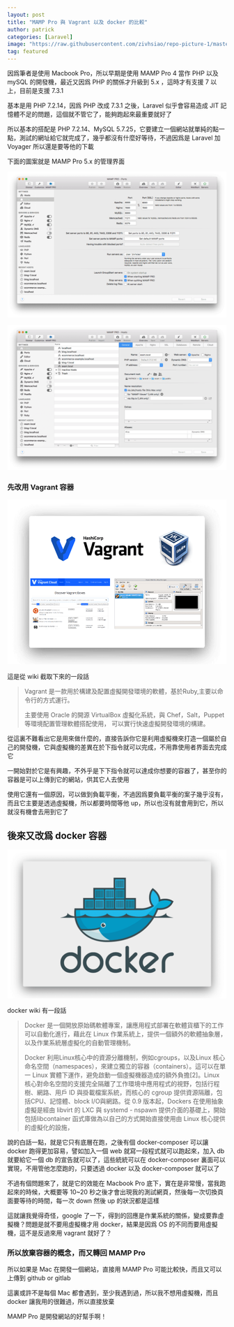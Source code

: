 ```yaml
---
layout: post
title: "MAMP Pro 與 Vagrant 以及 docker 的比較"
author: patrick
categories: [Laravel]
image: "https://raw.githubusercontent.com/zivhsiao/repo-picture-1/master/images/mamp_vagrant_docker/vagrant-docker-mamp.png"  
tag: featured
---
```


因爲筆者是使用 Macbook Pro，所以早期是使用 MAMP Pro 4 當作 PHP 以及 mySQL 的開發機，最近又因爲 PHP 的關係才升級到 5.x ，這時才有支援 7 以上，目前是支援 7.3.1

基本是用 PHP 7.2.14，因爲 PHP 改成 7.3.1 之後，Laravel 似乎會容易造成 JIT 記憶體不足的問題，這個就不管它了，能夠跑起來最重要就好了

所以基本的搭配是 PHP 7.2.14、MySQL 5.7.25，它要建立一個網站就單純的點一點，測試的網址給它就完成了，幾乎都沒有什麼好等待，不過因爲是 Laravel 加 Voyager 所以還是要等他的下載

下面的圖案就是 MAMP Pro 5.x 的管理界面

![mamp_pro](https://raw.githubusercontent.com/zivhsiao/repo-picture-1/master/images/mamp_vagrant_docker/mamp_1.png) 

![mamp_pro](https://raw.githubusercontent.com/zivhsiao/repo-picture-1/master/images/mamp_vagrant_docker/mamp_2.png)

### 先改用 Vagrant 容器

![vagrant](https://raw.githubusercontent.com/zivhsiao/repo-picture-1/master/images/mamp_vagrant_docker/vagrant_virtualbox.png)

這是從 wiki 截取下來的一段話

> Vagrant 是一款用於構建及配置虛擬開發環境的軟體，基於Ruby,主要以命令行的方式運行。
>
> 主要使用 Oracle 的開源 VirtualBox 虛擬化系統，與 Chef，Salt，Puppet 等環境配置管理軟體搭配使用， 可以實行快速虛擬開發環境的構建。

從這裏不難看出它是用來做什麼的，直接告訴你它是利用虛擬機來打造一個屬於自己的開發機，它與虛擬機的差異在於下指令就可以完成，不用靠使用者界面去完成它

一開始對於它是有興趣，不外乎是下下指令就可以達成你想要的容器了，甚至你的容器是可以上傳到它的網站，供其它人去使用

使用它還有一個原因，可以做到負載平衡，不過因爲要負載平衡的案子幾乎沒有，而且它主要是透過虛擬機，所以都要時間等他 up，所以也沒有就會用到它，所以就沒有機會去用到它了




## 後來又改爲 docker 容器

![docker](https://raw.githubusercontent.com/zivhsiao/repo-picture-1/master/images/mamp_vagrant_docker/docker.png)

docker wiki 有一段話

> Docker 是一個開放原始碼軟體專案，讓應用程式部署在軟體貨櫃下的工作可以自動化進行，藉此在 Linux 作業系統上，提供一個額外的軟體抽象層，以及作業系統層虛擬化的自動管理機制。
>
> Docker 利用Linux核心中的資源分離機制，例如cgroups，以及Linux 核心命名空間（namespaces），來建立獨立的容器（containers）。這可以在單一 Linux 實體下運作，避免啟動一個虛擬機器造成的額外負擔[2]。Linux 核心對命名空間的支援完全隔離了工作環境中應用程式的視野，包括行程樹、網路、用戶 ID 與掛載檔案系統，而核心的 cgroup 提供資源隔離，包括CPU、記憶體、block I/O與網路。從 0.9 版本起，Dockers 在使用抽象虛擬是經由 libvirt 的 LXC 與 systemd - nspawn 提供介面的基礎上，開始包括libcontainer 函式庫做為以自己的方式開始直接使用由 Linux 核心提供的虛擬化的設施，

說的白話一點，就是它只有底層在跑，之後有個 docker-composer 可以讓 docker 跑得更加容易，譬如加入一個 web 就寫一段程式就可以跑起來，加入 db 就要給它一個 db 的宣告就可以了，這些統統可以在  docker-composer 裏面可以實現，不用管他怎麼跑的，只要透過 docker 以及 docker-composer 就可以了

不過有個問題來了，就是它的效能在 Macbook Pro 底下，實在是非常慢，當我跑起來的時候，大概要等 10~20 秒之後才會出現我的測試網頁，然後每一次切換頁面要等待的時間，每一次 down 然後 up 的狀況都是這樣

這就讓我覺得奇怪，google 了一下，得到的回應是作業系統的關係，變成要靠虛擬機？問題是就不要用虛擬機才用 docker，結果是因爲 OS 的不同而要用虛擬機，這不是反過來用 vagrant 就好了？

### 所以放棄容器的概念，而又轉回 MAMP Pro

所以如果是 Mac 在開發一個網站，直接用 MAMP Pro 可能比較快，而且又可以上傳到 github or gitlab

這裏或許不是每個 Mac 都會遇到，至少我遇到過，所以我不想用虛擬機，而且 docker 讓我用的很難過，所以直接放棄

MAMP Pro 是開發網站的好幫手啊！

